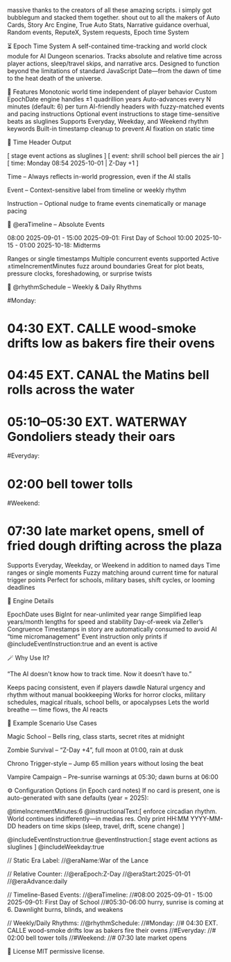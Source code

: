 massive thanks to the creators of all these amazing scripts. i simply got bubblegum and stacked them together. shout out to all the makers of
Auto Cards, Story Arc Engine, True Auto Stats, Narrative guidance overhual, Random events, ReputeX, System requests, Epoch time System

⏳ Epoch Time System
A self-contained time-tracking and world clock module for AI Dungeon scenarios. Tracks absolute and relative time across player actions, sleep/travel skips, and narrative arcs. Designed to function beyond the limitations of standard JavaScript Date—from the dawn of time to the heat death of the universe.


🚀 Features
Monotonic world time independent of player behavior
Custom EpochDate engine handles ±1 quadrillion years
Auto-advances every N minutes (default: 6) per turn
AI-friendly headers with fuzzy-matched events and pacing instructions
Optional event instructions to stage time-sensitive beats as sluglines
Supports Everyday, Weekday, and Weekend rhythm keywords
Built-in timestamp cleanup to prevent AI fixation on static time


📆 Time Header Output

[ stage event actions as sluglines ]
[ event: shrill school bell pierces the air ]
[ time: Monday 08:54 2025-10-01 | Z-Day +1 ]




Time – Always reflects in-world progression, even if the AI stalls

Event – Context-sensitive label from timeline or weekly rhythm

Instruction – Optional nudge to frame events cinematically or manage pacing


📅 @eraTimeline – Absolute Events

08:00 2025-09-01 - 15:00 2025-09-01: First Day of School
10:00 2025-10-15 - 01:00 2025-10-18: Midterms



Ranges or single timestamps
Multiple concurrent events supported
Active ±timeIncrementMinutes fuzz around boundaries
Great for plot beats, pressure clocks, foreshadowing, or surprise twists


🔁 @rhythmSchedule – Weekly & Daily Rhythms

#Monday:
# 04:30 EXT. CALLE wood-smoke drifts low as bakers fire their ovens
# 04:45 EXT. CANAL the Matins bell rolls across the water
# 05:10–05:30 EXT. WATERWAY Gondoliers steady their oars

#Everyday:
# 02:00 bell tower tolls

#Weekend:
# 07:30 late market opens, smell of fried dough drifting across the plaza



Supports Everyday, Weekday, or Weekend in addition to named days
Time ranges or single moments
Fuzzy matching around current time for natural trigger points
Perfect for schools, military bases, shift cycles, or looming deadlines


🧠 Engine Details


EpochDate uses BigInt for near-unlimited year range
Simplified leap years/month lengths for speed and stability
Day-of-week via Zeller’s Congruence
Timestamps in story are automatically consumed to avoid AI “time micromanagement”
Event instruction only prints if @includeEventInstruction:true and an event is active


🪄 Why Use It?

“The AI doesn't know how to track time. Now it doesn’t have to.”


Keeps pacing consistent, even if players dawdle
Natural urgency and rhythm without manual bookkeeping
Works for horror clocks, military schedules, magical rituals, school bells, or apocalypses
Lets the world breathe — time flows, the AI reacts


🧪 Example Scenario Use Cases


Magic School – Bells ring, class starts, secret rites at midnight

Zombie Survival – “Z-Day +4”, full moon at 01:00, rain at dusk

Chrono Trigger-style – Jump 65 million years without losing the beat

Vampire Campaign – Pre-sunrise warnings at 05:30; dawn burns at 06:00


⚙️ Configuration Options (in Epoch card notes)
If no card is present, one is auto-generated with sane defaults (year = 2025):

@timeIncrementMinutes:6
@instructionalText:[ enforce circadian rhythm. World continues indifferently—in medias res. Only print HH:MM YYYY-MM-DD headers on time skips (sleep, travel, drift, scene change) ]

@includeEventInstruction:true
@eventInstruction:[ stage event actions as sluglines ]
@includeWeekday:true

// Static Era Label:
//@eraName:War of the Lance

// Relative Counter:
//@eraEpoch:Z-Day
//@eraStart:2025-01-01
//@eraAdvance:daily

// Timeline-Based Events:
//@eraTimeline:
//#08:00 2025-09-01 - 15:00 2025-09-01: First Day of School
//#05:30-06:00 hurry, sunrise is coming at 6. Dawnlight burns, blinds, and weakens

// Weekly/Daily Rhythms:
//@rhythmSchedule:
//#Monday:
//# 04:30 EXT. CALLE wood-smoke drifts low as bakers fire their ovens
//#Everyday:
//# 02:00 bell tower tolls
//#Weekend:
//# 07:30 late market opens



📜 License
MIT permissive license.
